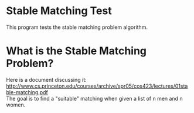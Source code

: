 # Stable Matching Test
This program tests the stable matching problem algorithm.

# What is the  Stable Matching Problem?
Here is a document discussing it: http://www.cs.princeton.edu/courses/archive/spr05/cos423/lectures/01stable-matching.pdf <br>
The goal is to find a "suitable" matching when given a list of n men and n women. 
